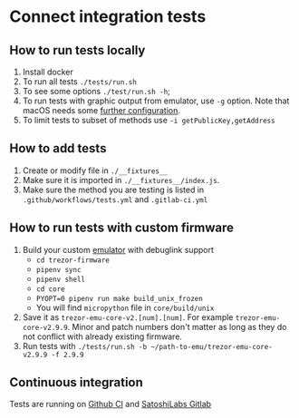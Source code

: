 # Connect integration tests

## How to run tests locally
1. Install docker
1. To run all tests `./tests/run.sh`
1. To see some options `./test/run.sh -h`;
1. To run tests with graphic output from emulator, use `-g` option. Note that macOS needs some [further configuration](https://medium.com/@nihon_rafy/building-a-dockerized-gui-by-sharing-the-host-screen-with-docker-container-b660835fb722).
1. To limit tests to subset of methods use `-i getPublicKey,getAddress`

## How to add tests
1. Create or modify file in `./__fixtures__`
1. Make sure it is imported in `./__fixtures__/index.js`.
1. Make sure the method you are testing is listed in `.github/workflows/tests.yml` and `.gitlab-ci.yml`

## How to run tests with custom firmware
1. Build your custom [emulator](https://docs.trezor.io/trezor-firmware/core/build/emulator.html) with debuglink support
    * `cd trezor-firmware`
    * `pipenv sync`
    * `pipenv shell`
    * `cd core`
    * `PYOPT=0 pipenv run make build_unix_frozen`
    * You will find `micropython` file in `core/build/unix`
1. Save it as `trezor-emu-core-v2.[num].[num]`. For example `trezor-emu-core-v2.9.9`. Minor and patch numbers don't matter as long 
as they do not conflict with already existing firmware.
1. Run tests with `./tests/run.sh -b ~/path-to-emu/trezor-emu-core-v2.9.9 -f 2.9.9`

## Continuous integration
Tests are running on [Github CI](https://github.com/trezor/connect/actions/workflows/tests.yml) and [SatoshiLabs Gitlab](https://gitlab.com/satoshilabs/trezor/connect/-/pipelines)
